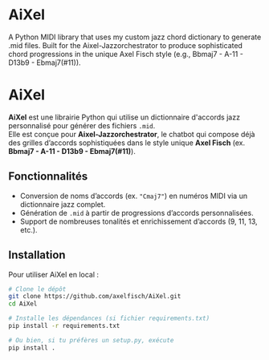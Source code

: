 # AiXel
A Python MIDI library that uses my custom jazz chord dictionary to generate .mid files.  Built for the Aixel-Jazzorchestrator to produce sophisticated chord progressions in the  unique Axel Fisch style (e.g., Bbmaj7 - A-11 - D13b9 - Ebmaj7(#11)).
# AiXel

**AiXel** est une librairie Python qui utilise un dictionnaire d'accords jazz personnalisé pour générer des fichiers `.mid`.  
Elle est conçue pour **Aixel-Jazzorchestrator**, le chatbot qui compose déjà des grilles d’accords sophistiquées dans le style unique **Axel Fisch** (ex. **Bbmaj7 - A-11 - D13b9 - Ebmaj7(#11)**).  

## Fonctionnalités
- Conversion de noms d’accords (ex. `"Cmaj7"`) en numéros MIDI via un dictionnaire jazz complet.  
- Génération de `.mid` à partir de progressions d’accords personnalisées.  
- Support de nombreuses tonalités et enrichissement d’accords (9, 11, 13, etc.).  

## Installation
Pour utiliser AiXel en local :
```bash
# Clone le dépôt
git clone https://github.com/axelfisch/AiXel.git
cd AiXel

# Installe les dépendances (si fichier requirements.txt)
pip install -r requirements.txt

# Ou bien, si tu préfères un setup.py, exécute
pip install .
